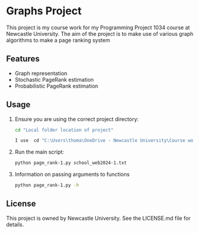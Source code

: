 # Graphs Project

This project is my course work for my Programming Project 1034 course at Newcastle University. The aim of the project is to make use of various graph algorithms to make a page ranking system

## Features
- Graph representation 
- Stochastic PageRank estimation
- Probabilistic PageRank estimation

## Usage
1. Ensure you are using the correct project directory:
    ```bash
    cd "Local folder location of project"

    I use  cd "C:\Users\thoma\OneDrive - Newcastle University\Course work\Programming Project 1034\University-Course-Work\Project 3- Graphs"
    ```
2. Run the main script:
    ```bash
    python page_rank-1.py school_web2024-1.txt
    ```
3. Information on passing arguments to functions
    ```bash
    python page_rank-1.py -h
    ```

## License
This project is owned by Newcastle University. See the LICENSE.md file for details.


